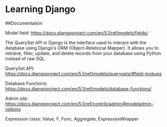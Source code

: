 # Learning Django
##Documentation  

Model field: https://docs.djangoproject.com/en/5.1/ref/models/fields/  

The QuerySet API in Django is the interface used to interact with the database using Django's ORM (Object-Relational Mapper). It allows you to retrieve, filter, update, and delete records from your database using Python instead of raw SQL.

QuerySet API: https://docs.djangoproject.com/en/5.1/ref/models/querysets/#field-lookups  

Database Functions: https://docs.djangoproject.com/en/5.1/ref/models/database-functions/

Admin site: https://docs.djangoproject.com/en/5.1/ref/contrib/admin/#modeladmin-options

Expression class: Value, F, Func, Aggregate, ExpressionWrapper